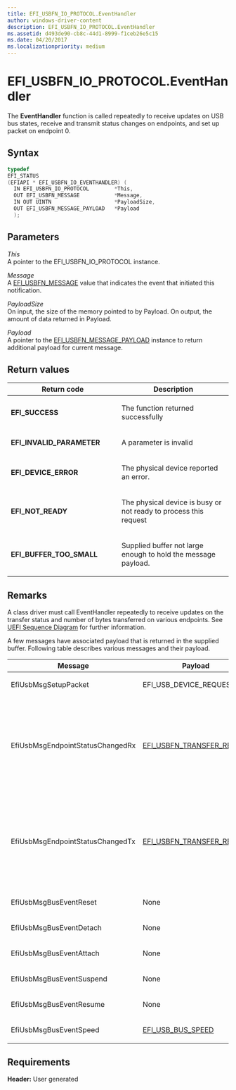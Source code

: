 ```yaml
---
title: EFI_USBFN_IO_PROTOCOL.EventHandler
author: windows-driver-content
description: EFI_USBFN_IO_PROTOCOL.EventHandler
ms.assetid: d493de90-cb8c-44d1-8999-f1ceb26e5c15
ms.date: 04/20/2017
ms.localizationpriority: medium
---
```


# EFI\_USBFN\_IO\_PROTOCOL.EventHandler


The **EventHandler** function is called repeatedly to receive updates on USB bus states, receive and transmit status changes on endpoints, and set up packet on endpoint 0.

## Syntax


```cpp
typedef
EFI_STATUS
(EFIAPI * EFI_USBFN_IO_EVENTHANDLER) (
  IN EFI_USBFN_IO_PROTOCOL        *This,
  OUT EFI_USBFN_MESSAGE           *Message,
  IN OUT UINTN                    *PayloadSize,
  OUT EFI_USBFN_MESSAGE_PAYLOAD   *Payload
  );
```

## Parameters


<a href="" id="this"></a>*This*  
A pointer to the EFI\_USBFN\_IO\_PROTOCOL instance.

<a href="" id="message"></a>*Message*  
A [EFI\_USBFN\_MESSAGE](efi-usbfn-message.md) value that indicates the event that initiated this notification.

<a href="" id="payloadsize"></a>*PayloadSize*  
On input, the size of the memory pointed to by Payload. On output, the amount of data returned in Payload.

<a href="" id="payload"></a>*Payload*  
A pointer to the [EFI\_USBFN\_MESSAGE\_PAYLOAD](efi-usbfn-message-payload.md) instance to return additional payload for current message.

## Return values


<table>
<colgroup>
<col width="50%" />
<col width="50%" />
</colgroup>
<thead>
<tr class="header">
<th>Return code</th>
<th>Description</th>
</tr>
</thead>
<tbody>
<tr class="odd">
<td><p><strong>EFI_SUCCESS</strong></p></td>
<td><p>The function returned successfully</p></td>
</tr>
<tr class="even">
<td><p><strong>EFI_INVALID_PARAMETER</strong></p></td>
<td><p>A parameter is invalid</p></td>
</tr>
<tr class="odd">
<td><p><strong>EFI_DEVICE_ERROR</strong></p></td>
<td><p>The physical device reported an error.</p></td>
</tr>
<tr class="even">
<td><p><strong>EFI_NOT_READY</strong></p></td>
<td><p>The physical device is busy or not ready to process this request</p></td>
</tr>
<tr class="odd">
<td><p><strong>EFI_BUFFER_TOO_SMALL</strong></p></td>
<td><p>Supplied buffer not large enough to hold the message payload.</p></td>
</tr>
</tbody>
</table>

 

## Remarks


A class driver must call EventHandler repeatedly to receive updates on the transfer status and number of bytes transferred on various endpoints. See [UEFI Sequence Diagram](uefi-sequence-diagram.md) for further information.

A few messages have associated payload that is returned in the supplied buffer. Following table describes various messages and their payload.

<table>
<colgroup>
<col width="33%" />
<col width="33%" />
<col width="33%" />
</colgroup>
<thead>
<tr class="header">
<th>Message</th>
<th>Payload</th>
<th>Description</th>
</tr>
</thead>
<tbody>
<tr class="odd">
<td><p>EfiUsbMsgSetupPacket</p></td>
<td><p>EFI_USB_DEVICE_REQUEST</p></td>
<td><p>SETUP packet was received</p></td>
</tr>
<tr class="even">
<td><p>EfiUsbMsgEndpointStatusChangedRx</p></td>
<td><p><a href="efi-usbfn-transfer-result.md" data-raw-source="[EFI_USBFN_TRANSFER_RESULT](efi-usbfn-transfer-result.md)">EFI_USBFN_TRANSFER_RESULT</a></p></td>
<td><p>Some of the requested data has been transmitted to the host. It is the responsibility of the class driver to determine if any remaining data needs to be resent. The Buffer supplied to <a href="efi-usbfn-io-protocoltransfer.md" data-raw-source="[EFI_USBFN_IO_PROTOCOL.Transfer](efi-usbfn-io-protocoltransfer.md)">EFI_USBFN_IO_PROTOCOL.Transfer</a>r must be same as the Buffer field of the payload.</p></td>
</tr>
<tr class="odd">
<td><p>EfiUsbMsgEndpointStatusChangedTx</p></td>
<td><p><a href="efi-usbfn-transfer-result.md" data-raw-source="[EFI_USBFN_TRANSFER_RESULT](efi-usbfn-transfer-result.md)">EFI_USBFN_TRANSFER_RESULT</a></p></td>
<td><p>Some of the requested data has been received from the host. It is the responsibility of the class driver to determine if it needs to wait for any remaining data. The Buffer supplied to <a href="efi-usbfn-io-protocoltransfer.md" data-raw-source="[EFI_USBFN_IO_PROTOCOL.Transfer](efi-usbfn-io-protocoltransfer.md)">EFI_USBFN_IO_PROTOCOL.Transfer</a> must be same as the Buffer field of the payload.</p></td>
</tr>
<tr class="even">
<td><p>EfiUsbMsgBusEventReset</p></td>
<td><p>None</p></td>
<td><p>RESET bus event was signaled.</p></td>
</tr>
<tr class="odd">
<td><p>EfiUsbMsgBusEventDetach</p></td>
<td><p>None</p></td>
<td><p>DETACH bus event was signaled.</p></td>
</tr>
<tr class="even">
<td><p>EfiUsbMsgBusEventAttach</p></td>
<td><p>None</p></td>
<td><p>ATTACH bus event signaled.</p></td>
</tr>
<tr class="odd">
<td><p>EfiUsbMsgBusEventSuspend</p></td>
<td><p>None</p></td>
<td><p>SUSPEND bus event was signaled.</p></td>
</tr>
<tr class="even">
<td><p>EfiUsbMsgBusEventResume</p></td>
<td><p>None</p></td>
<td><p>RESUME bus event signaled.</p></td>
</tr>
<tr class="odd">
<td><p>EfiUsbMsgBusEventSpeed</p></td>
<td><p><a href="efi-usb-bus-speed.md" data-raw-source="[EFI_USB_BUS_SPEED](efi-usb-bus-speed.md)">EFI_USB_BUS_SPEED</a></p></td>
<td><p>Bus speed update signaled.</p></td>
</tr>
</tbody>
</table>

 

## Requirements


**Header:** User generated

 

 




